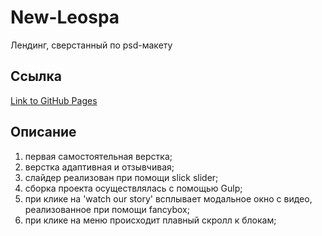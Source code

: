 # New-Leospa

Лендинг, сверстанный по psd-макету

## Ссылка

[Link to GitHub Pages](https://mjulia111.github.io/Leospa-landing-page/)

## Описание

1. первая самостоятельная верстка;
2. верстка адаптивная и отзывчивая;
3. слайдер реализован при помощи slick slider;
4. сборка проекта осуществлялась с помощью Gulp;
5. при клике на 'watch our story' всплывает модальное окно с видео, реализованное при помощи fancybox;
6. при клике на меню происходит плавный скролл к блокам;
